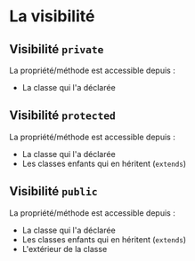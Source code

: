 # La visibilité

## Visibilité `private`

La propriété/méthode est accessible depuis :

- La classe qui l'a déclarée

## Visibilité `protected`

La propriété/méthode est accessible depuis :

- La classe qui l'a déclarée
- Les classes enfants qui en héritent (`extends`)

## Visibilité `public`

La propriété/méthode est accessible depuis :

- La classe qui l'a déclarée
- Les classes enfants qui en héritent (`extends`)
- L'extérieur de la classe
